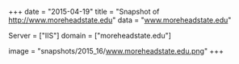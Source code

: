 
+++
date = "2015-04-19"
title = "Snapshot of http://www.moreheadstate.edu"
data = "www.moreheadstate.edu"

Server = ["IIS"]
domain = ["moreheadstate.edu"]

  image = "snapshots/2015_16/www.moreheadstate.edu.png"
+++
#
